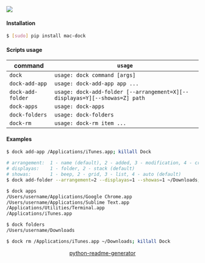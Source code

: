 <!--
https://pypi.org/project/readme-generator/
https://pypi.org/project/python-readme-generator/
-->

[![](https://img.shields.io/badge/OS-macOS-blue.svg?longCache=True)]()

#### Installation
```bash
$ [sudo] pip install mac-dock
```

#### Scripts usage
command|`usage`
-|-
`dock` |`usage: dock command [args]`
`dock-add-app` |`usage: dock-add-app app ...`
`dock-add-folder` |`usage: dock-add-folder [--arrangement=X][--displayas=Y][--showas=Z] path`
`dock-apps` |`usage: dock-apps`
`dock-folders` |`usage: dock-folders`
`dock-rm` |`usage: dock-rm item ...`

#### Examples
```bash
$ dock add-app /Applications/iTunes.app; killall Dock
```

```bash
# arrangement:  1 - name (default), 2 - added, 3 - modification, 4 - creation, 5 - kind
# displayas:    1 - folder, 2 - stack (default)
# showas:       1 - beep, 2 - grid, 3 - list, 4 - auto (default)
$ dock add-folder --arrangement=2 --displayas=1 --showas=1 ~/Downloads; killall Dock
```

```bash
$ dock apps
/Users/username/Applications/Google Chrome.app
/Users/username/Applications/Sublime Text.app
/Applications/Utilities/Terminal.app
/Applications/iTunes.app
```

```bash
$ dock folders
/Users/username/Downloads
```


```bash
$ dock rm /Applications/iTunes.app ~/Downloads; killall Dock
```

<p align="center">
    <a href="https://pypi.org/project/python-readme-generator/">python-readme-generator</a>
</p>